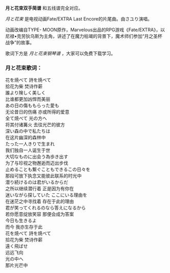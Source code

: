 

**月と花束双手简谱** 和五线谱完全对应。

_月と花束_ 是电视动画Fate/EXTRA Last Encore的片尾曲。由さユり演唱。

动画改编自TYPE-
MOON原作，Marvelous出品的RPG游戏《Fate/EXTRA》，以尼禄•克劳狄乌斯为主角，讲述了在魔力枯竭的背景下，魔术师们参加“月之圣杯战争”的故事。

歌词下方是 _月と花束钢琴谱_ ，大家可以免费下载学习。

### 月と花束歌词：

花を焼べて 詩を焼べて  
拾花为柴 焚诗作薪  
誰より険しく美しく  
比谁都更加凶悍而美丽  
あの日の傷ももらった愛も  
无论昔日的伤痛 亦或所得的爱意  
全て焼べて 光の方へ  
将其付诸篝火 去往光芒的彼方  
深い森の中で私たちは  
在这片幽深的森林中  
たった一人きりで生まれ  
我们独自一人诞生于世  
大切なものに出会う為歩き出す  
为了与珍视之物邂逅而迈出步伐  
止めることも繋ぐこともできるこの日々を  
那段可放下执念又能彼此联系的时光中  
潜り続けるのは君がいるからだ  
之所以继续潜行着 正是因为有你在  
迷いながら探していた ここにいる理由を  
在迷茫之中寻找着 存在于此的理由  
君が笑ってくれるのなら答えになるから  
若你愿意绽放笑容 那便会成为答案  
今日も生きるよ  
而今 我亦生存于此  
花を焼べて 詩を焼べて  
拾花为柴 焚诗作薪  
遠く飛ばせ  
远远飞向  
光の中へ  
那片光芒中


